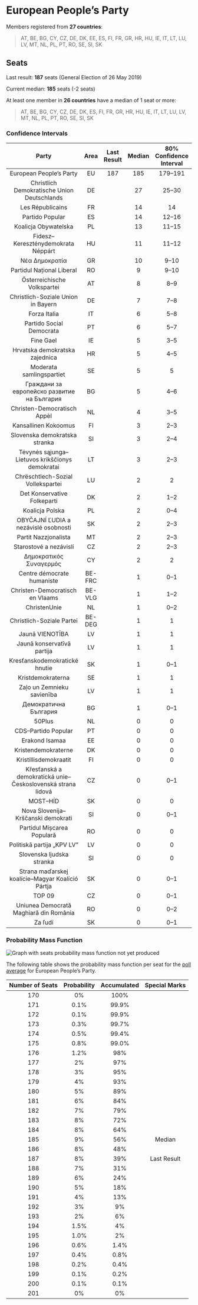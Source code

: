 # European People’s Party

Members registered from **27 countries**:

> AT, BE, BG, CY, CZ, DE, DK, EE, ES, FI, FR, GR, HR, HU, IE, IT, LT, LU, LV, MT, NL, PL, PT, RO, SE, SI, SK

## Seats

Last result: **187** seats (General Election of 26 May 2019)

Current median: **185** seats (-2 seats)

At least one member in **26 countries** have a median of 1 seat or more:

> AT, BE, BG, CY, CZ, DE, DK, ES, FI, FR, GR, HR, HU, IE, IT, LT, LU, LV, MT, NL, PL, PT, RO, SE, SI, SK

### Confidence Intervals

| Party | Area | Last Result | Median | 80% Confidence Interval | 90% Confidence Interval | 95% Confidence Interval | 99% Confidence Interval |
|:-----:|:----:|:-----------:|:------:|:-----------------------:|:-----------------------:|:-----------------------:|:-----------------------:|
| European People’s Party | EU | 187 | 185 | 179–191 | 178–193 | 176–194 | 173–197 |
| Christlich Demokratische Union Deutschlands | DE | | 27 | 25–30 | 25–30 | 25–30 | 23–32 |
| Les Républicains | FR | | 14 | 14 | 13–14 | 12–14 | 11–14 |
| Partido Popular | ES | | 14 | 12–16 | 11–16 | 11–17 | 11–18 |
| Koalicja Obywatelska | PL | | 13 | 11–15 | 10–15 | 10–16 | 9–16 |
| Fidesz–Kereszténydemokrata Néppárt | HU | | 11 | 11–12 | 10–12 | 10–13 | 10–13 |
| Νέα Δημοκρατία | GR | | 10 | 9–10 | 9–10 | 9–10 | 9–10 |
| Partidul Național Liberal | RO | | 9 | 9–10 | 9–10 | 8–11 | 8–11 |
| Österreichische Volkspartei | AT | | 8 | 8–9 | 7–9 | 7–9 | 7–9 |
| Christlich-Soziale Union in Bayern | DE | | 7 | 7–8 | 6–9 | 6–9 | 5–10 |
| Forza Italia | IT | | 6 | 5–8 | 5–8 | 5–9 | 4–10 |
| Partido Social Democrata | PT | | 6 | 5–7 | 5–8 | 5–8 | 5–8 |
| Fine Gael | IE | | 5 | 3–5 | 3–5 | 3–5 | 3–7 |
| Hrvatska demokratska zajednica | HR | | 5 | 4–5 | 4–5 | 4–5 | 4–5 |
| Moderata samlingspartiet | SE | | 5 | 5 | 5–6 | 4–6 | 4–6 |
| Граждани за европейско развитие на България | BG | | 5 | 4–6 | 4–6 | 4–7 | 4–7 |
| Christen-Democratisch Appèl | NL | | 4 | 3–5 | 3–5 | 3–5 | 3–5 |
| Kansallinen Kokoomus | FI | | 3 | 2–3 | 2–3 | 2–3 | 2–3 |
| Slovenska demokratska stranka | SI | | 3 | 2–4 | 2–4 | 2–4 | 2–4 |
| Tėvynės sąjunga–Lietuvos krikščionys demokratai | LT | | 3 | 2–3 | 2–3 | 2–3 | 2–3 |
| Chrëschtlech-Sozial Vollekspartei | LU | | 2 | 2 | 2 | 2 | 2–3 |
| Det Konservative Folkeparti | DK | | 2 | 1–2 | 1–2 | 1–2 | 1–2 |
| Koalicja Polska | PL | | 2 | 0–4 | 0–4 | 0–5 | 0–5 |
| OBYČAJNÍ ĽUDIA a nezávislé osobnosti | SK | | 2 | 2–3 | 2–3 | 2–4 | 2–4 |
| Partit Nazzjonalista | MT | | 2 | 2–3 | 2–3 | 2–3 | 2–3 |
| Starostové a nezávislí | CZ | | 2 | 2–3 | 1–3 | 1–3 | 1–3 |
| Δημοκρατικός Συναγερμός | CY | | 2 | 2 | 2 | 2 | 2 |
| Centre démocrate humaniste | BE-FRC | | 1 | 0–1 | 0–1 | 0–1 | 0–1 |
| Christen-Democratisch en Vlaams | BE-VLG | | 1 | 1–2 | 1–2 | 1–2 | 1–2 |
| ChristenUnie | NL | | 1 | 0–2 | 0–2 | 0–2 | 0–2 |
| Christlich-Soziale Partei | BE-DEG | | 1 | 1 | 1 | 1 | 1 |
| Jaunā VIENOTĪBA | LV | | 1 | 1 | 1 | 1 | 0–1 |
| Jaunā konservatīvā partija | LV | | 1 | 1 | 1 | 1 | 1 |
| Kresťanskodemokratické hnutie | SK | | 1 | 0–1 | 0–1 | 0–1 | 0–1 |
| Kristdemokraterna | SE | | 1 | 1 | 1–2 | 1–2 | 0–2 |
| Zaļo un Zemnieku savienība | LV | | 1 | 1 | 1 | 1 | 1 |
| Демократична България | BG | | 1 | 0–1 | 0–2 | 0–2 | 0–2 |
| 50Plus | NL | | 0 | 0 | 0 | 0 | 0 |
| CDS–Partido Popular | PT | | 0 | 0 | 0–1 | 0–1 | 0–1 |
| Erakond Isamaa | EE | | 0 | 0 | 0 | 0 | 0–1 |
| Kristendemokraterne | DK | | 0 | 0 | 0 | 0 | 0 |
| Kristillisdemokraatit | FI | | 0 | 0 | 0 | 0 | 0 |
| Křesťanská a demokratická unie–Československá strana lidová | CZ | | 0 | 0–1 | 0–1 | 0–1 | 0–1 |
| MOST–HÍD | SK | | 0 | 0 | 0 | 0 | 0 |
| Nova Slovenija–Krščanski demokrati | SI | | 0 | 0–1 | 0–1 | 0–1 | 0–1 |
| Partidul Mișcarea Populară | RO | | 0 | 0 | 0 | 0 | 0 |
| Politiskā partija „KPV LV” | LV | | 0 | 0 | 0 | 0 | 0 |
| Slovenska ljudska stranka | SI | | 0 | 0 | 0 | 0 | 0 |
| Strana maďarskej koalície–Magyar Koalíció Pártja | SK | | 0 | 0–1 | 0–1 | 0–1 | 0–1 |
| TOP 09 | CZ | | 0 | 0–1 | 0–1 | 0–1 | 0–2 |
| Uniunea Democrată Maghiară din România | RO | | 0 | 0–2 | 0–2 | 0–2 | 0–2 |
| Za ľudí | SK | | 0 | 0–1 | 0–1 | 0–1 | 0–1 |

### Probability Mass Function

![Graph with seats probability mass function not yet produced](average-2020-12-31-seats-pmf-europeanpeople’sparty.png "Seats Probability Mass Function")

The following table shows the probability mass function per seat for the [poll average](average-2020-12-31.html) for European People’s Party.

| Number of Seats | Probability | Accumulated | Special Marks |
|:---------------:|:-----------:|:-----------:|:-------------:|
| 170 | 0% | 100% |  |
| 171 | 0.1% | 99.9% |  |
| 172 | 0.1% | 99.9% |  |
| 173 | 0.3% | 99.7% |  |
| 174 | 0.5% | 99.4% |  |
| 175 | 0.8% | 99.0% |  |
| 176 | 1.2% | 98% |  |
| 177 | 2% | 97% |  |
| 178 | 3% | 95% |  |
| 179 | 4% | 93% |  |
| 180 | 5% | 89% |  |
| 181 | 6% | 84% |  |
| 182 | 7% | 79% |  |
| 183 | 8% | 72% |  |
| 184 | 8% | 64% |  |
| 185 | 9% | 56% | Median |
| 186 | 8% | 48% |  |
| 187 | 8% | 39% | Last Result |
| 188 | 7% | 31% |  |
| 189 | 6% | 24% |  |
| 190 | 5% | 18% |  |
| 191 | 4% | 13% |  |
| 192 | 3% | 9% |  |
| 193 | 2% | 6% |  |
| 194 | 1.5% | 4% |  |
| 195 | 1.0% | 2% |  |
| 196 | 0.6% | 1.4% |  |
| 197 | 0.4% | 0.8% |  |
| 198 | 0.2% | 0.4% |  |
| 199 | 0.1% | 0.2% |  |
| 200 | 0.1% | 0.1% |  |
| 201 | 0% | 0% |  |


